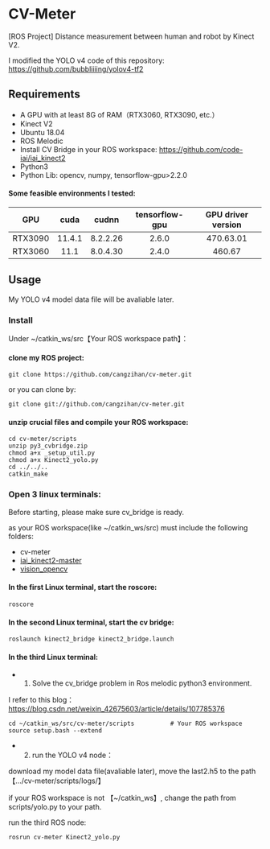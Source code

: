 # CV-Meter
[ROS Project] Distance measurement between human and robot by Kinect V2.

I modified the YOLO v4 code of this repository: https://github.com/bubbliiiing/yolov4-tf2

## Requirements
- A GPU with at least 8G of RAM（RTX3060, RTX3090, etc.）
- Kinect V2
- Ubuntu 18.04
- ROS Melodic
- Install CV Bridge in your ROS workspace: https://github.com/code-iai/iai_kinect2
- Python3
- Python Lib: opencv, numpy, tensorflow-gpu>2.2.0

#### Some feasible environments I tested:
| GPU | cuda | cudnn | tensorflow-gpu | GPU driver version |
| :-----: | :-----: | :------: | :------: | :------: |
| RTX3090 | 11.4.1 | 8.2.2.26 | 2.6.0 | 470.63.01 |
| RTX3060 | 11.1 | 8.0.4.30 | 2.4.0 | 460.67 |

## Usage
My YOLO v4 model data file will be avaliable later.

### Install
Under ~/catkin_ws/src【Your ROS workspace path】：
#### clone my ROS project:
```
git clone https://github.com/cangzihan/cv-meter.git
```
or you can clone by:
```
git clone git://github.com/cangzihan/cv-meter.git
```

#### unzip crucial files and compile your ROS workspace:
```
cd cv-meter/scripts
unzip py3_cvbridge.zip
chmod a+x _setup_util.py
chmod a+x Kinect2_yolo.py
cd ../../..
catkin_make
```

### Open 3 linux terminals:
Before starting, please make sure cv_bridge is ready.

as your ROS workspace(like ~/catkin_ws/src) must include the following folders:
- cv-meter
- [iai_kinect2-master](https://github.com/code-iai/iai_kinect2)
- [vision_opencv](https://github.com/ros-perception/vision_opencv.git)
#### In the first Linux terminal, start the roscore:
```
roscore
```

#### In the second Linux terminal, start the cv bridge:
```
roslaunch kinect2_bridge kinect2_bridge.launch
```

#### In the third Linux terminal:
- 1. Solve the cv_bridge problem in Ros melodic python3 environment. 

I refer to this blog：https://blog.csdn.net/weixin_42675603/article/details/107785376
```
cd ~/catkin_ws/src/cv-meter/scripts          # Your ROS workspace
source setup.bash --extend
```

- 2. run the YOLO v4 node：

download my model data file(avaliable later), move the last2.h5 to the path 【.../cv-meter/scripts/logs/】

if your ROS workspace is not 【~/catkin_ws】, change the path from scripts/yolo.py to your path.

run the third ROS node:
```
rosrun cv-meter Kinect2_yolo.py
```
